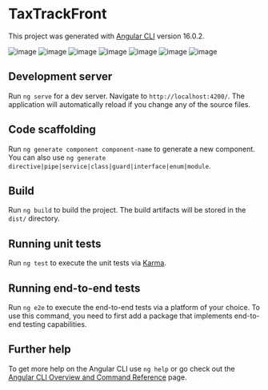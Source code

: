 # TaxTrackFront

This project was generated with [Angular CLI](https://github.com/angular/angular-cli) version 16.0.2.

![image](https://github.com/ADM-YAMC/TaxTrackFront/assets/90480194/daa7b3f6-9d9a-43fa-93d5-fe8ca048c069)
![image](https://github.com/ADM-YAMC/TaxTrackFront/assets/90480194/c87a9a43-904b-45ed-b638-a3283eb021a0)
![image](https://github.com/ADM-YAMC/TaxTrackFront/assets/90480194/1e9ccbb7-e5ea-4d93-81aa-87253d6cac21)
![image](https://github.com/ADM-YAMC/TaxTrackFront/assets/90480194/efd18f3a-2279-4f4e-8674-5b4f10a7cb9a)
![image](https://github.com/ADM-YAMC/TaxTrackFront/assets/90480194/11343aca-dec6-410b-a5fd-bb7bde056022)
![image](https://github.com/ADM-YAMC/TaxTrackFront/assets/90480194/3486c628-393f-4d92-b471-df221a0aaa42)
![image](https://github.com/ADM-YAMC/TaxTrackFront/assets/90480194/bc93a390-30a8-444a-8d81-6d9103cc5246)


## Development server

Run `ng serve` for a dev server. Navigate to `http://localhost:4200/`. The application will automatically reload if you change any of the source files.

## Code scaffolding

Run `ng generate component component-name` to generate a new component. You can also use `ng generate directive|pipe|service|class|guard|interface|enum|module`.

## Build

Run `ng build` to build the project. The build artifacts will be stored in the `dist/` directory.

## Running unit tests

Run `ng test` to execute the unit tests via [Karma](https://karma-runner.github.io).

## Running end-to-end tests

Run `ng e2e` to execute the end-to-end tests via a platform of your choice. To use this command, you need to first add a package that implements end-to-end testing capabilities.

## Further help

To get more help on the Angular CLI use `ng help` or go check out the [Angular CLI Overview and Command Reference](https://angular.io/cli) page.
